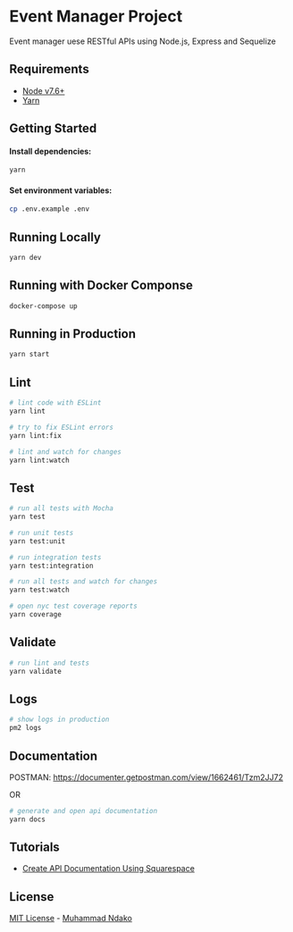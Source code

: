 # Event Manager Project

Event manager uese RESTful APIs using Node.js, Express and Sequelize

## Requirements

 - [Node v7.6+](https://nodejs.org/en/download/current/)
 - [Yarn](https://yarnpkg.com/en/docs/install)

## Getting Started

#### Install dependencies:

```bash
yarn
```

#### Set environment variables:

```bash
cp .env.example .env
```

## Running Locally

```bash
yarn dev
```

## Running with Docker Componse

```bash
docker-compose up
```

## Running in Production

```bash
yarn start
```

## Lint

```bash
# lint code with ESLint
yarn lint

# try to fix ESLint errors
yarn lint:fix

# lint and watch for changes
yarn lint:watch
```

## Test

```bash
# run all tests with Mocha
yarn test

# run unit tests
yarn test:unit

# run integration tests
yarn test:integration

# run all tests and watch for changes
yarn test:watch

# open nyc test coverage reports
yarn coverage
```

## Validate

```bash
# run lint and tests
yarn validate
```

## Logs

```bash
# show logs in production
pm2 logs
```

## Documentation

POSTMAN: https://documenter.getpostman.com/view/1662461/Tzm2JJ72 

OR

```bash
# generate and open api documentation
yarn docs
```


## Tutorials
 - [Create API Documentation Using Squarespace](https://selfaware.blog/home/2018/6/23/api-documentation)

## License

[MIT License](README.md) - [Muhammad Ndako](https://github.com/mzndako)
